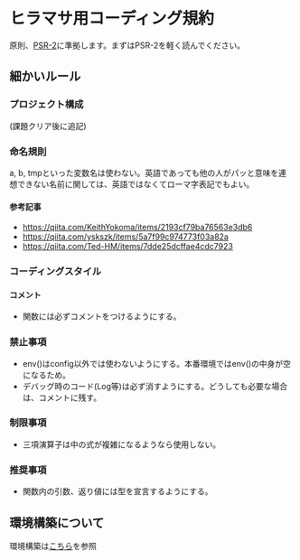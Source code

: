 # ヒラマサ用コーディング規約

原則、[PSR-2](http://www.infiniteloop.co.jp/docs/psr/psr-2-coding-style-guide.html)に準拠します。まずはPSR-2を軽く読んでください。

## 細かいルール

### プロジェクト構成

(課題クリア後に追記)

### 命名規則

a, b, tmpといった変数名は使わない。英語であっても他の人がパッと意味を連想できない名前に関しては、英語ではなくてローマ字表記でもよい。

#### 参考記事

- https://qiita.com/KeithYokoma/items/2193cf79ba76563e3db6
- https://qiita.com/yskszk/items/5a7f99c974773f03a82a
- https://qiita.com/Ted-HM/items/7dde25dcffae4cdc7923

### コーディングスタイル

#### コメント

- 関数には必ずコメントをつけるようにする。

### 禁止事項

- env()はconfig以外では使わないようにする。本番環境ではenv()の中身が空になるため。
- デバッグ時のコード(Log等)は必ず消すようにする。どうしても必要な場合は、コメントに残す。

### 制限事項

- 三項演算子は中の式が複雑になるようなら使用しない。

### 推奨事項

- 関数内の引数、返り値には型を宣言するようにする。

## 環境構築について

環境構築は[こちら](build.md)を参照
